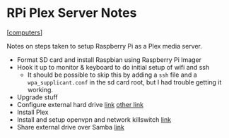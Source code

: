 # RPi Plex Server Notes

[[computers]]

Notes on steps taken to setup Raspberry Pi as a Plex media server.

- Format SD card and install Raspbian using Raspberry Pi Imager
- Hook it up to monitor & keyboard to do initial setup of wifi and ssh
  - It should be possible to skip this by adding a `ssh` file and a `wpa_supplicant.conf`
    in the sd card root, but I had trouble getting it working.
- Upgrade stuff
- Configure external hard drive [link](https://pimylifeup.com/raspberry-pi-mount-usb-drive/) [other link](https://medium.com/@aallan/adding-an-external-disk-to-a-raspberry-pi-and-sharing-it-over-the-network-5b321efce86a)
- Install Plex
- Install and setup openvpn and network killswitch [link](https://gist.github.com/superjamie/ac55b6d2c080582a3e64)
- Share external drive over Samba [link](https://pimylifeup.com/raspberry-pi-samba/)

[//begin]: # "Autogenerated link references for markdown compatibility"
[computers]: computers "Computers"
[//end]: # "Autogenerated link references"
